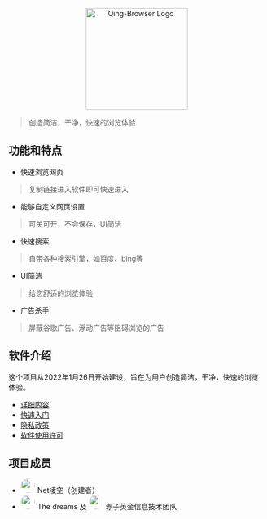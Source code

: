 <p align="center">
<img alt="Qing-Browser Logo" src="https://munox.gitee.io/cdn/icon.png" style="height:200px"/>
</p>

>创造简洁，干净，快速的浏览体验
 
## 功能和特点
- 快速浏览网页
>复制链接进入软件即可快速进入

- 能够自定义网页设置
>可关可开，不会保存，UI简洁

- 快速搜索
>自带各种搜索引擎，如百度、bing等

- UI简洁
>给您舒适的浏览体验

- 广告杀手
>屏蔽谷歌广告、浮动广告等阻碍浏览的广告

## 软件介绍
这个项目从2022年1月26日开始建设，旨在为用户创造简洁，干净，快速的浏览体验。
- [详细内容](https://chiziingiin.github.io/product/browser.html)
- [快速入门](https://chiziingiin.github.io/product/browser_wiki.html)
- [隐私政策](https://chiziingiin.github.io/p/browser_privacy.html)
- [软件使用许可](https://github.com/netLingSky/Qing-Browser/LICENSE)

## 项目成员
- <img style="width:28px;height:28px;border-radius:14px;margin-right:5px;" src="https://chiziingiin.github.io/image/header/lk.jpg"/>Net凌空（创建者）
- <img style="width:28px;height:28px;border-radius:14px;margin-right:5px;" src="https://chiziingiin.github.io/image/header/The%20dreams.jpg"/>The dreams 及 <img style="width:28px;height:28px;border-radius:14px;margin-right:5px;" src="https://chiziingiin.github.io/image/header/chiziingiin.jpg"/>赤子英金信息技术团队